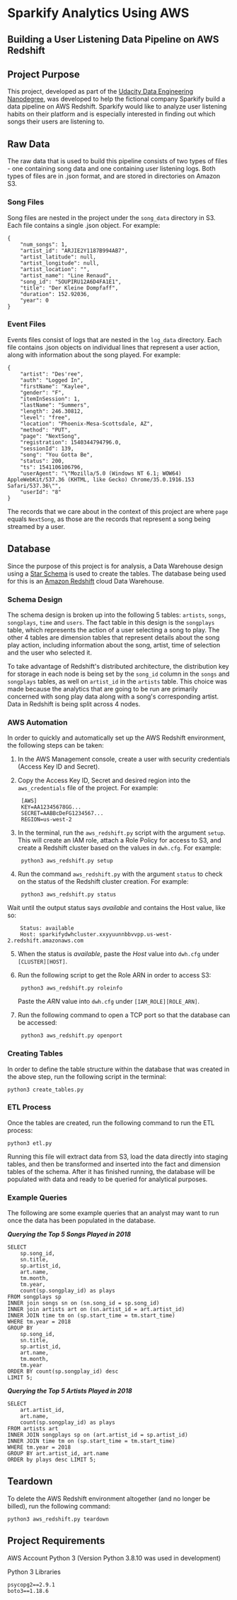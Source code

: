# Sparkify Analytics Using AWS
## Building a User Listening Data Pipeline on AWS Redshift
## Project Purpose
This project, developed as part of the [Udacity Data Engineering Nanodegree](https://www.udacity.com/course/data-engineer-nanodegree--nd027), was developed to help the fictional company Sparkify build a data pipeline on AWS Redshift.  Sparkify would like to analyze user listening habits on their platform and is especially interested in finding out which songs their users are listening to.

## Raw Data

The raw data that is used to build this pipeline consists of two types of files - one containing song data and one containing user listening logs. Both types of files are in .json format, and are stored in directories on Amazon S3.

### Song Files
Song files are nested in the project under the `song_data` directory in S3. Each file contains a single .json object. For example:

    {
        "num_songs": 1,
        "artist_id": "ARJIE2Y1187B994AB7",
        "artist_latitude": null,
        "artist_longitude": null,
        "artist_location": "",
        "artist_name": "Line Renaud",
        "song_id": "SOUPIRU12A6D4FA1E1",
        "title": "Der Kleine Dompfaff",
        "duration": 152.92036,
        "year": 0
    }

### Event Files
Events files consist of logs that are nested in the `log_data` directory. Each file contains .json objects on individual lines that represent a user action, along with information about the song played. For example:

    {
        "artist": "Des'ree",
        "auth": "Logged In",
        "firstName": "Kaylee",
        "gender": "F",
        "itemInSession": 1,
        "lastName": "Summers",
        "length": 246.30812,
        "level": "free",
        "location": "Phoenix-Mesa-Scottsdale, AZ",
        "method": "PUT",
        "page": "NextSong",
        "registration": 1540344794796.0,
        "sessionId": 139,
        "song": "You Gotta Be",
        "status": 200,
        "ts": 1541106106796,
        "userAgent": "\"Mozilla/5.0 (Windows NT 6.1; WOW64) AppleWebKit/537.36 (KHTML, like Gecko) Chrome/35.0.1916.153 Safari/537.36\"",
        "userId": "8"
    }

The records that we care about in the context of this project are where `page` equals `NextSong`, as those are the records that represent a song being streamed by a user.

## Database
Since the purpose of this project is for analysis, a Data Warehouse design using a [Star Schema](https://en.wikipedia.org/wiki/Star_schema) is used to create the tables. The database being used for this is an [Amazon Redshift](https://aws.amazon.com/redshift/) cloud Data Warehouse.

### Schema Design
The schema design is broken up into the following 5 tables: `artists`, `songs`, `songplays`, `time` and `users`. The fact table in this design is the `songplays` table, which represents the action of a user selecting a song to play. The other 4 tables are dimension tables that represent details about the song play action, including information about the song, artist, time of selection and the user who selected it.

To take advantage of Redshift's distributed architecture, the distribution key for storage in each node is being set by the `song_id` column in the `songs` and `songplays` tables, as well on `artist_id` in the `artists` table. This choice was made because the analytics that are going to be run are primarily concerned with song play data along with a song's corresponding artist. Data in Redshift is being split across 4 nodes.

### AWS Automation

In order to quickly and automatically set up the AWS Redshift environment, the following steps can be taken:

1. In the AWS Management console, create a user with security credentials (Access Key ID and Secret).
2. Copy the Access Key ID, Secret and desired region into the `aws_credentials` file of the project. For example:

        [AWS]
        KEY=AA12345678GG...
        SECRET=AABBcDeFG1234567...
        REGION=us-west-2

3. In the terminal, run the `aws_redshift.py` script with the argument `setup`. This will create an IAM role, attach a Role Policy for access to S3, and create a Redshift cluster based on the values in `dwh.cfg`. For example:

        python3 aws_redshift.py setup

4. Run the command `aws_redshift.py` with the argument `status` to check on the status of the Redshift cluster creation. For example:

        python3 aws_redshift.py status

Wait until the output status says *available* and contains the Host value, like so:

        Status: available
        Host: sparkifydwhcluster.xxyyuunnbbvvpp.us-west-2.redshift.amazonaws.com

5. When the status is *available*, paste the *Host* value into `dwh.cfg` under `[CLUSTER][HOST]`.

6. Run the following script to get the Role ARN in order to access S3:

        python3 aws_redshift.py roleinfo

    Paste the *ARN* value into `dwh.cfg` under `[IAM_ROLE][ROLE_ARN]`.

5. Run the following command to open a TCP port so that the database can be accessed:

        python3 aws_redshift.py openport

### Creating Tables

In order to define the table structure within the database that was created in the above step, run the following script in the terminal:

    python3 create_tables.py

### ETL Process

Once the tables are created, run the following command to run the ETL process:

    python3 etl.py

Running this file will extract data from S3, load the data directly into staging tables, and then be transformed and inserted into the fact and dimension tables of the schema. After it has finished running, the database will be populated with data and ready to be queried for analytical purposes.

### Example Queries

The following are some example queries that an analyst may want to run once the data has been populated in the database.

***Querying the Top 5 Songs Played in 2018***

    SELECT
        sp.song_id,
	    sn.title,
	    sp.artist_id,
	    art.name,
	    tm.month,
	    tm.year,
	    count(sp.songplay_id) as plays
    FROM songplays sp
    INNER join songs sn on (sn.song_id = sp.song_id)
    INNER join artists art on (sn.artist_id = art.artist_id)
    INNER JOIN time tm on (sp.start_time = tm.start_time)
    WHERE tm.year = 2018
    GROUP BY
        sp.song_id,
        sn.title,
        sp.artist_id,
        art.name,
        tm.month,
        tm.year
    ORDER BY count(sp.songplay_id) desc
    LIMIT 5;

***Querying the Top 5 Artists Played in 2018***

    SELECT
        art.artist_id,
        art.name,
        count(sp.songplay_id) as plays
    FROM artists art
    INNER JOIN songplays sp on (art.artist_id = sp.artist_id)
    INNER JOIN time tm on (sp.start_time = tm.start_time)
    WHERE tm.year = 2018
    GROUP BY art.artist_id, art.name
    ORDER by plays desc LIMIT 5;

## Teardown

To delete the AWS Redshift environment altogether (and no longer be billed), run the following command:

    python3 aws_redshift.py teardown

## Project Requirements

AWS Account
Python 3 (Version Python 3.8.10 was used in development)

Python 3 Libraries

    psycopg2==2.9.1
    boto3==1.18.6
